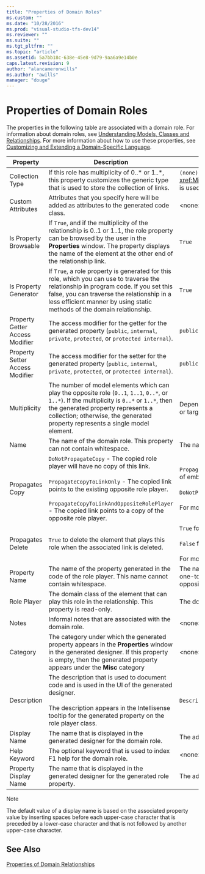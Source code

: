 ```yaml
---
title: "Properties of Domain Roles"
ms.custom: ""
ms.date: "10/28/2016"
ms.prod: "visual-studio-tfs-dev14"
ms.reviewer: ""
ms.suite: ""
ms.tgt_pltfrm: ""
ms.topic: "article"
ms.assetid: 5a7bb18c-638e-45e8-9d79-9aa6a9e14b0e
caps.latest.revision: 9
author: "alancameronwills"
ms.author: "awills"
manager: "douge"
---
```

# Properties of Domain Roles
The properties in the following table are associated with a domain role. For information about domain roles, see [Understanding Models, Classes and Relationships](../modeling/understanding-models-classes-and-relationships.md). For more information about how to use these properties, see [Customizing and Extending a Domain-Specific Language](../modeling/customizing-and-extending-a-domain-specific-language.md).  
  
|Property|Description|Default|  
|--------------|-----------------|-------------|  
|Collection Type|If this role has multiplicity of 0..* or 1..\*, this property customizes the generic type that is used to store the collection of links.|`(none)` - <xref:Microsoft.VisualStudio.Modeling.LinkedElementCollection`1> is used|  
|Custom Attributes|Attributes that you specify here will be added as attributes to the generated code class.|<none\>|  
|Is Property Browsable|If `True`, and if the multiplicity of the relationship is 0..1 or 1..1, the role property can be browsed by the user in the **Properties** window. The property displays the name of the element at the other end of the relationship link.|`True`|  
|Is Property Generator|If `True`, a role property is generated for this role, which you can use to traverse the relationship in program code. If you set this false, you can traverse the relationship in a less efficient manner by using static methods of the domain relationship.|`True`|  
|Property Getter Access Modifier|The access modifier for the getter for the generated property (`public`, `internal`, `private`, `protected`, or `protected internal`).|`public`|  
|Property Setter Access Modifier|The access modifier for the setter for the generated property (`public`, `internal`, `private`, `protected`, or `protected internal`).|`public`|  
|Multiplicity|The number of model elements which can play the opposite role (`0..1`, `1..1`, `0..*`, or `1..*`). If the multiplicity is `0..*` or `1..*`, then the generated property represents a collection; otherwise, the generated property represents a single model element.|Depends on the relationship type and whether this is the source or target role in the relationship.|  
|Name|The name of the domain role. This property can not contain whitespace.|The name of the domain class of the role player for this role.|  
|Propagates Copy|`DoNotPropagateCopy` - The copied role player will have no copy of this link.<br /><br /> `PropagateCopyToLinkOnly` - The copied link points to the existing opposite role player.<br /><br /> `PropagateCopyToLinkAndOppositeRolePlayer` - The copied link points to a copy of the opposite role player.|`PropagateCopyToLinkAndOppositeRolePlayer` for the source roles of embeddings.<br /><br /> `DoNotPropagateCopy` for other roles.<br /><br /> For more information, see [Customizing Copy Behavior](../modeling/customizing-copy-behavior.md)|  
|Propagates Delete|`True` to delete the element that plays this role when the associated link is deleted.|`True` for the target of an embedding role.<br /><br /> `False` for other roles.<br /><br /> For more information, see [Customizing Deletion Behavior](../modeling/customizing-deletion-behavior.md).|  
|Property Name|The name of the property generated in the code of the role player. This name cannot contain whitespace.|The name of the opposite role if this role has a zero-to-one or a one-to-one multiplicity; otherwise, the pluralized name of the opposite role.|  
|Role Player|The domain class of the element that can play this role in the relationship. This property is read-only.|The domain class of the role player for this role.|  
|Notes|Informal notes that are associated with the domain role.|<none\>|  
|Category|The category under which the generated property appears in the **Properties** window in the generated designer. If this property is empty, then the generated property appears under the **Misc** category|<none\>|  
|Description|The description that is used to document code and is used in the UI of the generated designer.<br /><br /> The description appears in the Intellisense tooltip for the generated property on the role player class.|`Description for` *the full name of the role*|  
|Display Name|The name that is displayed in the generated designer for the domain role.|The adjusted value of the Name property.|  
|Help Keyword|The optional keyword that is used to index F1 help for the domain role.|\<none>|  
|Property Display Name|The name that is displayed in the generated designer for the generated role property.|The adjusted value of the Property Name property.|  
  
> [!NOTE]
>  The default value of a display name is based on the associated property value by inserting spaces before each upper-case character that is preceded by a lower-case character and that is not followed by another upper-case character.  
  
## See Also  
 [Properties of Domain Relationships](../modeling/properties-of-domain-relationships.md)